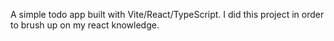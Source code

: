 A simple todo app built with Vite/React/TypeScript. I did this project in order to brush up on my react knowledge.

